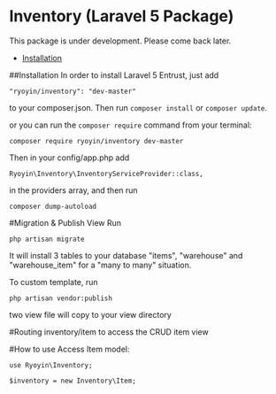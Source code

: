 # Inventory (Laravel 5 Package)

This package is under development. Please come back later.

- [Installation](#installation)

##Installation
In order to install Laravel 5 Entrust, just add

    "ryoyin/inventory": "dev-master"

to your composer.json. Then run `composer install` or `composer update`.

or you can run the `composer require` command from your terminal:
    
    composer require ryoyin/inventory dev-master
    
Then in your config/app.php add

    Ryoyin\Inventory\InventoryServiceProvider::class,
    
in the providers array, and then run
    
    composer dump-autoload

#Migration & Publish View
Run 

    php artisan migrate

It will install 3 tables to your database "items", "warehouse" and "warehouse_item" for a "many to many" situation.

To custom template, run

    php artisan vendor:publish
    
two view file will copy to your view directory

#Routing
inventory/item to access the CRUD item view

#How to use
Access Item model:

    use Ryoyin\Inventory;
    
    $inventory = new Inventory\Item; 
    
